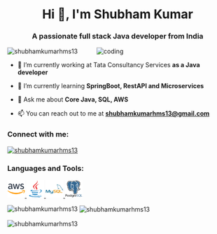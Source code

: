 <h1 align="center">Hi 👋, I'm Shubham Kumar</h1>
<h3 align="center">A passionate full stack Java developer from India</h3>

<img align="right" alt="coding" width="300" src="https://i.pinimg.com/originals/81/17/8b/81178b47a8598f0c81c4799f2cdd4057.gif">

<p align="left"> <img src="https://komarev.com/ghpvc/?username=shubhamkumarhms13&label=Profile%20views&color=0e75b6&style=flat" alt="shubhamkumarhms13" /> </p>

- 🔭 I’m currently working at Tata Consultancy Services **as a Java developer**

- 🌱 I’m currently learning **SpringBoot, RestAPI and Microservices**

- 💬 Ask me about **Core Java, SQL, AWS**

- 📫 You can reach out to me at **shubhamkumarhms13@gmail.com**

<h3 align="left">Connect with me:</h3>
<p align="left">
<a href="https://linkedin.com/in/shubhamkumarhms13" target="blank"><img align="center" src="https://raw.githubusercontent.com/rahuldkjain/github-profile-readme-generator/master/src/images/icons/Social/linked-in-alt.svg" alt="shubhamkumarhms13" height="30" width="40" /></a>
</p>

<h3 align="left">Languages and Tools:</h3>
<p align="left"> <a href="https://aws.amazon.com" target="_blank" rel="noreferrer"> <img src="https://raw.githubusercontent.com/devicons/devicon/master/icons/amazonwebservices/amazonwebservices-original-wordmark.svg" alt="aws" width="40" height="40"/> </a> <a href="https://www.java.com" target="_blank" rel="noreferrer"> <img src="https://raw.githubusercontent.com/devicons/devicon/master/icons/java/java-original.svg" alt="java" width="40" height="40"/> </a> <a href="https://www.mysql.com/" target="_blank" rel="noreferrer"> <img src="https://raw.githubusercontent.com/devicons/devicon/master/icons/mysql/mysql-original-wordmark.svg" alt="mysql" width="40" height="40"/> </a> <a href="https://www.postgresql.org" target="_blank" rel="noreferrer"> <img src="https://raw.githubusercontent.com/devicons/devicon/master/icons/postgresql/postgresql-original-wordmark.svg" alt="postgresql" width="40" height="40"/> </a> </p>

<p><img align="left" src="https://github-readme-stats.vercel.app/api/top-langs?username=shubhamkumarhms13&show_icons=true&locale=en&layout=compact" alt="shubhamkumarhms13" /></p>

<p>&nbsp;<img align="center" src="https://github-readme-stats.vercel.app/api?username=shubhamkumarhms13&show_icons=true&locale=en" alt="shubhamkumarhms13" /></p>

<p><img align="center" src="https://github-readme-streak-stats.herokuapp.com/?user=shubhamkumarhms13&" alt="shubhamkumarhms13" /></p>
